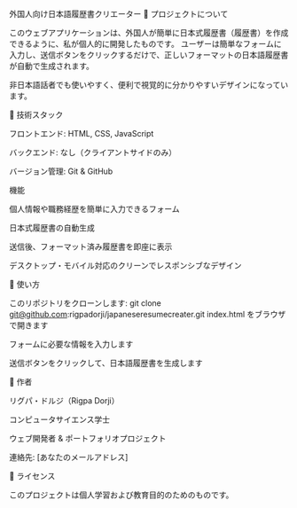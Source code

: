 外国人向け日本語履歴書クリエーター
🚀 プロジェクトについて

このウェブアプリケーションは、外国人が簡単に日本式履歴書（履歴書）を作成できるように、私が個人的に開発したものです。
ユーザーは簡単なフォームに入力し、送信ボタンをクリックするだけで、正しいフォーマットの日本語履歴書が自動で生成されます。

非日本語話者でも使いやすく、便利で視覚的に分かりやすいデザインになっています。

🔧 技術スタック

フロントエンド: HTML, CSS, JavaScript

バックエンド: なし（クライアントサイドのみ）

バージョン管理: Git & GitHub


機能

個人情報や職務経歴を簡単に入力できるフォーム

日本式履歴書の自動生成

送信後、フォーマット済み履歴書を即座に表示

デスクトップ・モバイル対応のクリーンでレスポンシブなデザイン

📌 使い方

このリポジトリをクローンします:
git clone git@github.com:rigpadorji/japaneseresumecreater.git
index.html をブラウザで開きます

フォームに必要な情報を入力します

送信ボタンをクリックして、日本語履歴書を生成します


👤 作者

リグパ・ドルジ（Rigpa Dorji）

コンピュータサイエンス学士

ウェブ開発者 & ポートフォリオプロジェクト

連絡先: [あなたのメールアドレス]

📄 ライセンス

このプロジェクトは個人学習および教育目的のためのものです。
